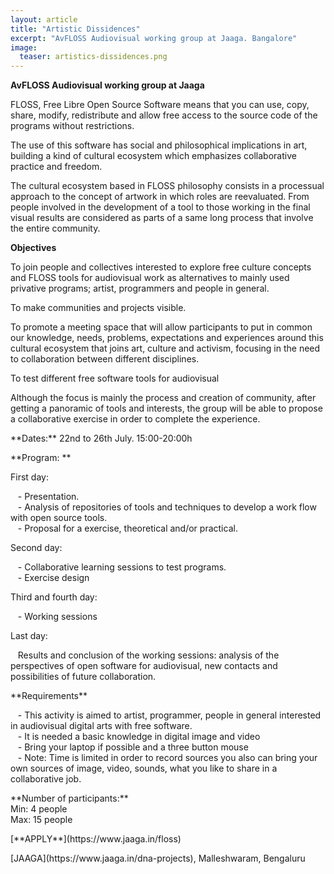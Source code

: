 ```yaml
---
layout: article
title: "Artistic Dissidences"
excerpt: "AvFLOSS Audiovisual working group at Jaaga. Bangalore"
image:
  teaser: artistics-dissidences.png
---
```

**AvFLOSS Audiovisual working group at Jaaga**
<p>
FLOSS, Free Libre Open Source Software means that you can use, copy, share, modify, redistribute and allow free access to the source code of the programs without restrictions.
</p>
<p>
The use of this software has social and philosophical implications in art, building a kind of cultural ecosystem which emphasizes collaborative practice and freedom.
</p>

<p>The cultural ecosystem based in FLOSS philosophy consists in a processual approach to the concept of artwork in which roles are reevaluated. From people involved in the development of a tool to those working in the final visual results are considered  as parts of a same long process that involve the entire community.
</p>

**Objectives**
<p>
To join people and collectives interested to explore free culture concepts and FLOSS tools for audiovisual work as alternatives to mainly used privative programs; artist, programmers and people in general. 
</p>
<p>
To make communities and projects visible.
</p>
<p>
To promote a meeting space that will allow participants to put in common our knowledge, needs, problems, expectations and experiences around this cultural ecosystem that joins art, culture and activism, focusing in the need to collaboration between different disciplines.
</p>
<p>
To test different free software tools for audiovisual
</p>
<p>
Although the focus is mainly the process and creation of community, after getting a panoramic of tools and interests, the group will be able to propose a collaborative exercise in order to  complete the experience.
</p>
<p>
**Dates:** 22nd to 26th July. 15:00-20:00h
</p>
<p>
**Program:
**</p>
<p>
First day:
</p>
<p>
&nbsp;&nbsp;&nbsp;- Presentation.<br />
&nbsp;&nbsp;&nbsp;- Analysis of repositories of tools and techniques to develop a work flow with open source tools.<br />
&nbsp;&nbsp;&nbsp;- Proposal for a exercise, theoretical and/or practical.
</p>
<p>
Second day:
</p>
<p>
&nbsp;&nbsp;&nbsp;- Collaborative learning sessions to test programs.<br />
&nbsp;&nbsp;&nbsp;- Exercise design
</p>
<p>
Third and fourth day:
</p>
<p>
&nbsp;&nbsp;&nbsp;- Working sessions
</p>
<p>
Last day:
</p>
<p>
&nbsp;&nbsp;&nbsp;Results and conclusion of the working sessions: analysis of the perspectives of open software for audiovisual, new contacts and possibilities of future collaboration.
</p>
<p>
**Requirements**
</p>
<p>
&nbsp;&nbsp;&nbsp;- This activity is aimed to artist, programmer, people in general interested in audiovisual digital arts with free software.<br />
&nbsp;&nbsp;&nbsp;- It is needed a basic knowledge in digital image and video<br />
&nbsp;&nbsp;&nbsp;- Bring your laptop if possible and a three button mouse<br />
&nbsp;&nbsp;&nbsp;- Note: Time is limited in order to record sources you also can bring your own sources of image, video, sounds, what you like to share in a collaborative job.
</p>
<p>
**Number of participants:**
<br />
Min: 4 people<br />
Max: 15 people
</p>
<p>
[**APPLY**](https://www.jaaga.in/floss)
</p>
<p>
[JAAGA](https://www.jaaga.in/dna-projects), Malleshwaram, Bengaluru
</p>
<br />
